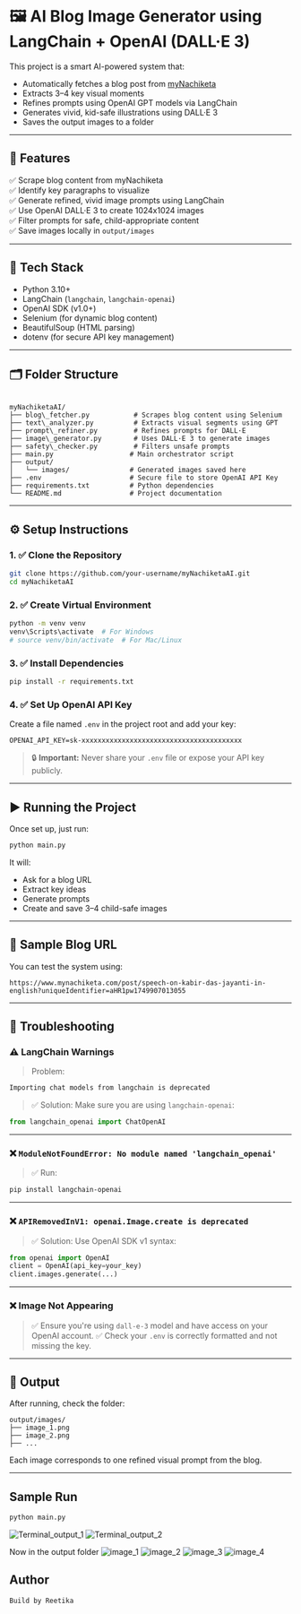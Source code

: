 # 🖼️ AI Blog Image Generator using LangChain + OpenAI (DALL·E 3)

This project is a smart AI-powered system that:
- Automatically fetches a blog post from [myNachiketa](https://www.mynachiketa.com)
- Extracts 3–4 key visual moments
- Refines prompts using OpenAI GPT models via LangChain
- Generates vivid, kid-safe illustrations using DALL·E 3
- Saves the output images to a folder

---

## 🚀 Features

✅ Scrape blog content from myNachiketa  
✅ Identify key paragraphs to visualize  
✅ Generate refined, vivid image prompts using LangChain  
✅ Use OpenAI DALL·E 3 to create 1024x1024 images  
✅ Filter prompts for safe, child-appropriate content  
✅ Save images locally in `output/images`  

---

## 🧩 Tech Stack

- Python 3.10+
- LangChain (`langchain`, `langchain-openai`)
- OpenAI SDK (v1.0+)
- Selenium (for dynamic blog content)
- BeautifulSoup (HTML parsing)
- dotenv (for secure API key management)

---

## 🗂️ Folder Structure

```

myNachiketaAI/
├── blog\_fetcher.py           # Scrapes blog content using Selenium
├── text\_analyzer.py          # Extracts visual segments using GPT
├── prompt\_refiner.py         # Refines prompts for DALL·E
├── image\_generator.py        # Uses DALL·E 3 to generate images
├── safety\_checker.py         # Filters unsafe prompts
├── main.py                   # Main orchestrator script
├── output/
│   └── images/               # Generated images saved here
├── .env                      # Secure file to store OpenAI API Key
├── requirements.txt          # Python dependencies
└── README.md                 # Project documentation

````

---

## ⚙️ Setup Instructions

### 1. ✅ Clone the Repository

```bash
git clone https://github.com/your-username/myNachiketaAI.git
cd myNachiketaAI
````

### 2. ✅ Create Virtual Environment

```bash
python -m venv venv
venv\Scripts\activate  # For Windows
# source venv/bin/activate  # For Mac/Linux
```

### 3. ✅ Install Dependencies

```bash
pip install -r requirements.txt
```

### 4. ✅ Set Up OpenAI API Key

Create a file named `.env` in the project root and add your key:

```
OPENAI_API_KEY=sk-xxxxxxxxxxxxxxxxxxxxxxxxxxxxxxxxxxxxxxxx
```

> 🔒 **Important:** Never share your `.env` file or expose your API key publicly.

---

## ▶️ Running the Project

Once set up, just run:

```bash
python main.py
```

It will:

* Ask for a blog URL
* Extract key ideas
* Generate prompts
* Create and save 3–4 child-safe images

---

## 🧪 Sample Blog URL

You can test the system using:

```
https://www.mynachiketa.com/post/speech-on-kabir-das-jayanti-in-english?uniqueIdentifier=aHR1pw1749907013055
```

---

## 🧯 Troubleshooting

### ⚠️ LangChain Warnings

> Problem:

```bash
Importing chat models from langchain is deprecated
```

> ✅ Solution: Make sure you are using `langchain-openai`:

```python
from langchain_openai import ChatOpenAI
```

---

### ❌ `ModuleNotFoundError: No module named 'langchain_openai'`

> ✅ Run:

```bash
pip install langchain-openai
```

---

### ❌ `APIRemovedInV1: openai.Image.create is deprecated`

> ✅ Solution: Use OpenAI SDK v1 syntax:

```python
from openai import OpenAI
client = OpenAI(api_key=your_key)
client.images.generate(...)
```

---

### ❌ Image Not Appearing

> ✅ Ensure you're using `dall-e-3` model and have access on your OpenAI account.
> ✅ Check your `.env` is correctly formatted and not missing the key.

---

## 🧾 Output

After running, check the folder:

```
output/images/
├── image_1.png
├── image_2.png
├── ...
```

Each image corresponds to one refined visual prompt from the blog.

---

## Sample Run
```bash
python main.py
```
![Terminal_output_1](Screenshot/image.png)
![Terminal_output_2](Screenshot/image-1.png)

Now in the output folder 
![image_1](output/images/image_1.png)
![image_2](output/images/image_2.png)
![image_3](output/images/image_3.png)
![image_4](output/images/image_4.png)

## Author
    Build by Reetika

